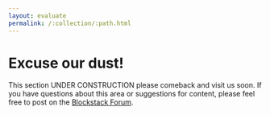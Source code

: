 ```yaml
---
layout: evaluate
permalink: /:collection/:path.html
---
```

# Excuse our dust!

This section UNDER CONSTRUCTION please comeback and visit us soon. If you have questions about this area or suggestions for content, please feel free to post on the [Blockstack Forum](https://forum.blockstack.org/).

